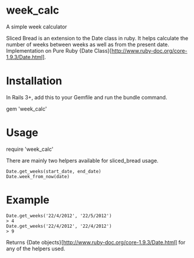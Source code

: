 week_calc
=========

A simple week calculator

Sliced Bread is an extension to the Date class in ruby. It helps calculate the number of weeks between weeks as well as from the present date. Implementation on Pure Ruby {Date Class}[http://www.ruby-doc.org/core-1.9.3/Date.html].

Installation
==

In Rails 3+, add this to your Gemfile and run the bundle command.

  gem 'week_calc'

Usage
==

  require 'week_calc'

  There are mainly two helpers available for sliced_bread usage.

    Date.get_weeks(start_date, end_date)
    Date.week_from_now(date)

Example
==

    Date.get_weeks('22/4/2012', '22/5/2012')
    > 4
    Date.get_weeks('22/4/2012', '22/4/2012')
    > 9
  Returns {Date objects}[http://www.ruby-doc.org/core-1.9.3/Date.html] for any of the helpers used.

